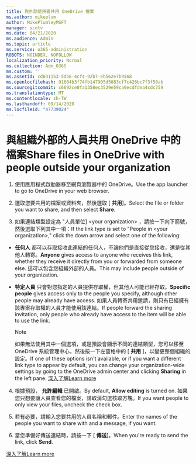 ```yaml
---
title: 與外部使用者共用 OneDrive 檔案
ms.author: mikeplum
author: MikePlumleyMSFT
manager: scotv
ms.date: 04/21/2020
ms.audience: Admin
ms.topic: article
ms.service: o365-administration
ROBOTS: NOINDEX, NOFOLLOW
localization_priority: Normal
ms.collection: Adm_O365
ms.custom: ''
ms.assetid: cd031153-5db6-4cf4-92b7-eb562e7b9568
ms.openlocfilehash: 91004b3f74fb147905d5083cf7c426bc7f3f58ab
ms.sourcegitcommit: c6692ce0fa1358ec3529e59ca0ecdfdea4cdc759
ms.translationtype: MT
ms.contentlocale: zh-TW
ms.lasthandoff: 09/14/2020
ms.locfileid: "47739024"
---
```

# <a name="share-files-in-onedrive-with-people-outside-your-organization"></a><span data-ttu-id="5a502-102">與組織外部的人員共用 OneDrive 中的檔案</span><span class="sxs-lookup"><span data-stu-id="5a502-102">Share files in OneDrive with people outside your organization</span></span>

1. <span data-ttu-id="5a502-103">使用應用程式啟動器移至網頁瀏覽器中的 OneDrive。</span><span class="sxs-lookup"><span data-stu-id="5a502-103">Use the app launcher to go to OneDrive in your web browser.</span></span> 
    
2. <span data-ttu-id="5a502-104">選取您要共用的檔案或資料夾，然後選取 [ **共用**]。</span><span class="sxs-lookup"><span data-stu-id="5a502-104">Select the file or folder you want to share, and then select **Share**.</span></span> 
    
3. <span data-ttu-id="5a502-105">如果連結類型設定為 "人員單位] \<your organization\> ，請按一下向下箭號，然後選取下列其中一項：</span><span class="sxs-lookup"><span data-stu-id="5a502-105">If the link type is set to "People in \<your organization\>," click the down arrow and select one of the following:</span></span> 
    
  - <span data-ttu-id="5a502-106">**任何人** 都可以存取接收此連結的任何人，不論他們是直接從您接收，還是從其他人轉寄。</span><span class="sxs-lookup"><span data-stu-id="5a502-106">**Anyone** gives access to anyone who receives this link, whether they receive it directly from you or forwarded from someone else.</span></span> <span data-ttu-id="5a502-107">這可以包含您組織外部的人員。</span><span class="sxs-lookup"><span data-stu-id="5a502-107">This may include people outside of your organization.</span></span> 
    
  - <span data-ttu-id="5a502-108">**特定人員** 只會對您指定的人員提供存取權，但其他人可能已經存取。</span><span class="sxs-lookup"><span data-stu-id="5a502-108">**Specific people** gives access only to the people you specify, although other people may already have access.</span></span> <span data-ttu-id="5a502-109">如果人員轉寄共用邀請，則只有已經擁有該專案存取權的人員才能使用該連結。</span><span class="sxs-lookup"><span data-stu-id="5a502-109">If people forward the sharing invitation, only people who already have access to the item will be able to use the link.</span></span> 
    
    > [!NOTE]
    > <span data-ttu-id="5a502-110">如果無法使用其中一個選項，或是預設會顯示不同的連結類型，您可以移至 OneDrive 系統管理中心，然後按一下左窗格中的 [ **共用** ]，以變更整個組織的設定。</span><span class="sxs-lookup"><span data-stu-id="5a502-110">If one of these options isn't available, or if you want a different link type to appear by default, you can change your organization-wide settings by going to the OneDrive admin center and clicking **Sharing** in the left pane.</span></span> [<span data-ttu-id="5a502-111">深入了解</span><span class="sxs-lookup"><span data-stu-id="5a502-111">Learn more</span></span>](https://go.microsoft.com/fwlink/?linkid=871961)
  
4. <span data-ttu-id="5a502-112">根據預設， **允許編輯** 已開啟。</span><span class="sxs-lookup"><span data-stu-id="5a502-112">By default, **Allow editing** is turned on.</span></span> <span data-ttu-id="5a502-113">如果您只想要讓人員查看您的檔案，請取消勾選核取方塊。</span><span class="sxs-lookup"><span data-stu-id="5a502-113">If you want people to only view your files, uncheck the check box.</span></span> 
    
5. <span data-ttu-id="5a502-114">若有必要，請輸入您要共用的人員名稱和郵件。</span><span class="sxs-lookup"><span data-stu-id="5a502-114">Enter the names of the people you want to share with and a message, if you want.</span></span>
    
6. <span data-ttu-id="5a502-115">當您準備好傳送連結時，請按一下 [ **傳送**]。</span><span class="sxs-lookup"><span data-stu-id="5a502-115">When you're ready to send the link, click **Send**.</span></span> 
    
[<span data-ttu-id="5a502-116">深入了解</span><span class="sxs-lookup"><span data-stu-id="5a502-116">Learn more</span></span>](https://go.microsoft.com/fwlink/?linkid=871861)
  

